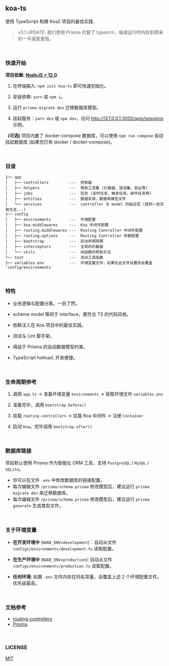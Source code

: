 ## koa-ts

使用 TypeScript 构建 Koa2 项目的最佳实践.

> v3.1 UPDATE: 我们使用 Prisma 代替了 typeorm，缩减运行时内存到原来的一半或是更低。

<br>

### 快速开始

**项目依赖: [NodeJS > 12.0](https://nodejs.org/cn)**

1. 在终端输入: `npm init koa-ts` 即可快速初始化。

2. 安装依赖: `yarn` 或 `npm i`。

3. 运行 `prisma migrate dev` 迁移数据库模型。

4. 挂起服务：`yarn dev` 或 `npm dev`，访问 http://127.0.0.1:3000/apis/sessions 示例。

&nbsp;&nbsp;**(可选)** 项目内置了 docker-compose 数据库，可以使用 `npm run compose` 自动挂起数据库 (如果您已有 docker / docker-compose)。

<br>

### 目录

```
├── app
│   ├── controllers         ---  控制器
│   ├── helpers             ---  帮助工具集 (拦截器、错误集、验证等)
│   ├── jobs                ---  任务 (定时任务、触发任务、邮件任务等)
│   ├── entities            ---  数据实体，数据库模型文件
│   └── services            ---  controller 与 model 的粘合层 (提拱一些实用方法...)
├── config
│   ├── environments        ---  环境配置
│   ├── koa.middlewares     ---  Koa 中间件配置
│   ├── routing.middlewares ---  Routing Controller 中间件配置
│   ├── routing.options     ---  Routing Controller 参数配置
│   ├── bootstrap           ---  启动声明周期
│   ├── interceptors        ---  全局的拦截器
│   └── utils               ---  纯函数的帮助方法
└── test                    ---  测试工具函数
├── variables.env           ---  环境变量文件，如果在此文件设置将会覆盖 'config/environments'
```

<br>

### 特性

- 业务逻辑与配置分离，一目了然。

- scheme model 等同于 interface，更符合 TS 的代码风格。

- 依赖注入在 Koa 项目中的最佳实践。

- 测试与 Lint 脚手架。

- 得益于 Prisma 的自动数据模型约束。

- TypeScript hotload, 开发便捷。

<br>

### 生命周期参考

1. 调用 `app.ts` -> 准备环境变量 `environments` -> 获取环境文件 `variables.env`

2. 准备完毕，调用 `bootstrap.before()`

3. 挂载 `routing-controllers` -> 挂载 Koa 中间件 -> 注册 `Container`

4. 启动 `Koa`。完毕调用 `bootstrap.after()`

<br>

### 数据库链接

项目默认使用 Prisma 作为智能化 ORM 工具，支持 `PostgreSQL` / `MySQL` / `SQLite`。

- 你可以在文件 `.env` 中修改数据库的链接配置。
- 每次编辑文件 `/prisma/schema.prisma` 修改模型后，建议运行 `prisma migrate dev` 来迁移数据库。
- 每次编辑文件 `/prisma/schema.prisma` 修改模型后，建议运行 `prisma generate` 生成类型文件。

<br>

### 关于环境变量

- **在开发环境中** (`NODE_ENV=development`)：自动从文件 `configs/environments/development.ts` 读取配置。

- **在生产环境中** (`NODE_ENV=production`): 自动从文件 `configs/environments/production.ts` 读取配置。

- **任何环境**: 如果 `.env` 文件内存在同名常量，会覆盖上述 2 个环境配置文件。优先级最高。

<br>

### 文档参考

- [routing-controllers](https://github.com/typestack/routing-controllers)
- [Prisma](https://www.prisma.io/docs/concepts)

<br>

### LICENSE

[MIT](./LICENSE)
